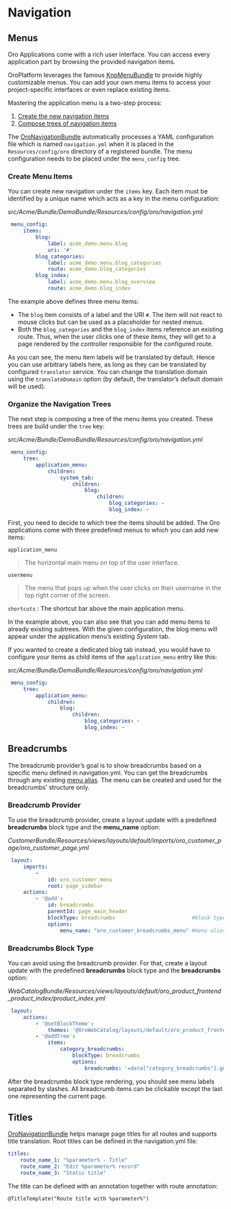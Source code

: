 <!-- meta: description = Menus, breadcrumbs, and titles customization manual for the backend developers -->

<a id="doc-managing-app-menu"></a>

<a id="doc-create-and-customize-app-menu"></a>

# Navigation

## Menus

Oro Applications come with a rich user interface. You can access every application part by browsing the provided navigation items.

OroPlatform leverages the famous <a href="https://github.com/KnpLabs/KnpMenuBundle" target="_blank">KnpMenuBundle</a> to provide highly customizable menus. You can add your own menu items to access your project-specific interfaces or even replace existing items.

Mastering the application menu is a two-step process:

1. [Create the new navigation items](#book-navigation-create-menu-item)
2. [Compose trees of navigation items](#book-navigation-compose-tree)

The <a href="https://github.com/oroinc/platform/tree/5.1/src/Oro/Bundle/NavigationBundle" target="_blank">OroNavigationBundle</a> automatically processes a YAML configuration file which is named `navigation.yml` when it is placed in the `Resources/config/oro` directory of a registered bundle. The menu configuration needs to be placed under the `menu_config` tree.

<a id="book-navigation-create-menu-item"></a>

### Create Menu Items

You can create new navigation under the `items` key. Each item must be identified by a unique name which acts as a key in the menu configuration:

*src/Acme/Bundle/DemoBundle/Resources/config/oro/navigation.yml*
```yaml
 menu_config:
     items:
         blog:
             label: acme_demo.menu.blog
             uri: '#'
         blog_categories:
             label: acme_demo.menu.blog_categories
             route: acme_demo.blog_categories
         blog_index:
             label: acme_demo.menu.blog_overview
             route: acme_demo.blog_index
```

The example above defines three menu items:

* The `blog` item consists of a label and the URI `#`. The item will not react to mouse clicks but can be used as a placeholder for nested menus.
* Both the `blog_categories` and the `blog_index` items reference an existing route. Thus, when the user clicks one of these items, they will get to a page rendered by the controller responsible for the configured route.

As you can see, the menu item labels will be translated by default. Hence you can use arbitrary labels here, as long as they can be translated by configured `translator` service. You can change the translation domain using the `translateDomain` option (by default, the translator’s default domain will be used).

<a id="book-navigation-compose-tree"></a>

### Organize the Navigation Trees

The next step is composing a tree of the menu items you created. These trees are build under the `tree` key:

*src/Acme/Bundle/DemoBundle/Resources/config/oro/navigation.yml*
```yaml
 menu_config:
     tree:
         application_menu:
             children:
                 system_tab:
                     children:
                         blog:
                             children:
                                 blog_categories: ~
                                 blog_index: ~
```

First, you need to decide to which tree the items should be added. The Oro applications come with three predefined menus to which you can add new items:

`application_menu`

> The horizontal main menu on top of the user interface.

`usermenu`

> The menu that pops up when the user clicks on their username in the top right corner of the
> screen.

`shortcuts`
: The shortcut bar above the main application menu.

In the example above, you can also see that you can add menu items to already existing subtrees.
With the given configuration, the blog menu will appear under the application menu’s existing *System* tab.

If you wanted to create a dedicated blog tab instead, you would have to configure your items as child items of the `application_menu` entry like this:

*src/Acme/Bundle/DemoBundle/Resources/config/oro/navigation.yml*
```yaml
 menu_config:
     tree:
         application_menu:
             children:
                 blog:
                     children:
                         blog_categories: ~
                         blog_index: ~
```

## Breadcrumbs

The breadcrumb provider’s goal is to show breadcrumbs based on a specific menu defined in navigation.yml. You can get the breadcrumbs through any existing <a href="https://github.com/oroinc/platform/tree/5.1/src/Oro/Bundle/NavigationBundle#menu-declaration-in-yaml" target="_blank">menu alias</a>. The menu can be created and used for the breadcrumbs’ structure only.

### Breadcrumb Provider

To use the breadcrumb provider, create a layout update with a predefined **breadcrumbs** block type and the **menu_name** option:

*CustomerBundle/Resources/views/layouts/default/imports/oro_customer_page/oro_customer_page.yml*
```yaml
 layout:
     imports:
         -
             id: oro_customer_menu
             root: page_sidebar
     actions:
         - '@add':
             id: breadcrumbs
             parentId: page_main_header
             blockType: breadcrumbs                         #block type
             options:
                 menu_name: "oro_customer_breadcrumbs_menu" #menu alias
```

### Breadcrumbs Block Type

You can avoid using the breadcrumb provider. For that, create a layout update with the predefined **breadcrumbs** block type and the **breadcrumbs** option:

*WebCatalogBundle/Resources/views/layouts/default/oro_product_frontend_product_index/product_index.yml*
```yaml
 layout:
     actions:
         - '@setBlockTheme':
             themes: '@OroWebCatalog/layouts/default/oro_product_frontend_product_index/product_index.html.twig'
         - '@addTree':
             items:
                 category_breadcrumbs:
                     blockType: breadcrumbs
                     options:
                         breadcrumbs: '=data["category_breadcrumbs"].getItems()'
```

After the breadcrumbs block type rendering, you should see menu labels separated by slashes. All breadcrumb items can be clickable except the last one representing the current page.

## Titles

[OroNavigationBundle](../../bundles/platform/NavigationBundle/index.md#bundle-docs-platform-navigation-bundle) helps manage page titles for all routes and supports title translation. Root titles can be defined in the navigation.yml file:

```yaml
titles:
    route_name_1: "%parameter% - Title"
    route_name_2: "Edit %parameter% record"
    route_name_3: "Static title"
```

The title can be defined with an annotation together with route annotation:

```none
@TitleTemplate("Route title with %parameter%")
```

<!-- Frontend -->
